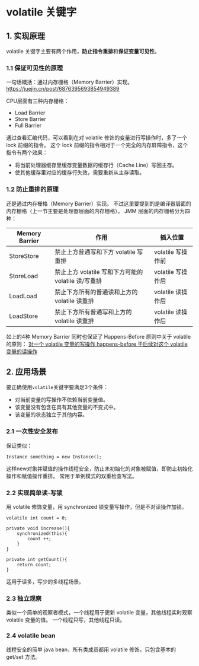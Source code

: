 # volatile 关键字
## 1. 实现原理
volatile 关键字主要有两个作用，**防止指令重排**和**保证变量可见性**。

### 1.1 保证可见性的原理
一句话概括：通过内存栅格（Memory Barrier）实现。
https://juejin.cn/post/6876395693854949389

CPU层面有三种内存栅格：
* Load Barrier
* Store Barrier
* Full Barrier

通过查看汇编代码，可以看到在对 volatile 修饰的变量进行写操作时，多了一个 lock 前缀的指令。
这个 lock 前缀的指令相对于一个完全的内存屏障指令，这个指令有两个效果：
* 将当前处理器缓存里缓存变量数据的缓存行（Cache Line）写回主存。
* 使其他缓存里对应的缓存行失效，需要重新从主存读取。

### 1.2 防止重排的原理
还是通过内存栅格（Memory Barrier）实现。
不过这里要提到的是编译器层面的内存栅格（上一节主要是处理器层面的内存栅格）。
JMM 层面的内存栅格分为四种：

| Memory Barrier | 作用                                                | 插入位置          |
| -------------- | --------------------------------------------------- | ----------------- |
| StoreStore     | 禁止上方普通写和下方 volatile 写重排                | volatile 写操作前 |
| StoreLoad      | 禁止上方 volatile 写和下方可能的 volatile 读/写重排 | volatile 写操作后 |
| LoadLoad       | 禁止下方所有的普通读和上方的 volatile 读重排        | volatile 读操作后 |
| LoadStore      | 禁止下方所有普通写和上方的 volatile 读重排          | volatile 读操作后 |

如上的4种 Memory Barrier 同时也保证了 Happens-Before 原则中关于 volatile 的原则：
[对一个 volatile 变量的写操作 happens-before 于后续对这个 volatile 变量的读操作]()

## 2. 应用场景
要正确使用`volatile`关键字要满足3个条件：
* 对当前变量的写操作不依赖当前变量值。
* 该变量没有包含在具有其他变量的不变式中。
* 该变量的状态独立于其他内容。

### 2.1 一次性安全发布
保证类似：
```
Instance something = new Instance();
```

这样new对象并赋值的操作线程安全，防止未初始化的对象被赋值，即防止初始化操作和赋值操作重排。
常用于单例模式的双重检查写法。

### 2.2 实现简单读-写锁
用 volatile 修饰变量，用 synchronized 锁变量写操作，但是不对读操作加锁。
```
volatile int count = 0;

private void increase(){
	synchronized(this){
		count ++;
	}
}

private int getCount(){
	return count;
}
```
适用于读多，写少的多线程场景。

### 2.3 独立观察
类似一个简单的观察者模式，一个线程用于更新 volatile 变量，其他线程实时观察 volatile 变量的值。
一个线程只写，其他线程只读。

### 2.4 volatile bean
线程安全的简单 java bean，所有类成员都用 volatile 修饰，只包含基本的 get/set 方法。
